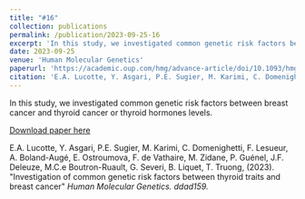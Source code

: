 ```yaml
---
title: "#16"
collection: publications
permalink: /publication/2023-09-25-16
excerpt: 'In this study, we investigated common genetic risk factors between breast cancer and thyroid cancer or thyroid hormones levels.'
date: 2023-09-25
venue: 'Human Molecular Genetics'
paperurl: 'https://academic.oup.com/hmg/advance-article/doi/10.1093/hmg/ddad159/7280729'
citation: 'E.A. Lucotte, Y. Asgari, P.E. Sugier, M. Karimi, C. Domenighetti, F. Lesueur, A. Boland-Augé, E. Ostroumova, F. de Vathaire, M. Zidane, P. Guénel, J.F. Deleuze, M.C.e Boutron-Ruault, G. Severi, B. Liquet, T. Truong, (2023). &quot;Investigation of common genetic risk factors between thyroid traits and breast cancer&quot; <i>Human Molecular Genetics</i>. ddad159'
---
```

In this study, we investigated common genetic risk factors between breast cancer and thyroid cancer or thyroid hormones levels.

[Download paper here](https://academic.oup.com/hmg/advance-article/doi/10.1093/hmg/ddad159/7280729)

E.A. Lucotte, Y. Asgari, P.E. Sugier, M. Karimi, C. Domenighetti, F. Lesueur, A. Boland-Augé, E. Ostroumova, F. de Vathaire, M. Zidane, P. Guénel, J.F. Deleuze, M.C.e Boutron-Ruault, G. Severi, B. Liquet, T. Truong, (2023). &quot;Investigation of common genetic risk factors between thyroid traits and breast cancer&quot; <i>Human Molecular Genetics<i>. ddad159.
